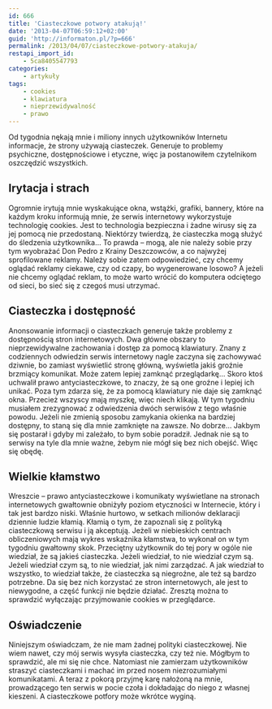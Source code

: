 ```yaml
---
id: 666
title: 'Ciasteczkowe potwory atakują!'
date: '2013-04-07T06:59:12+02:00'
guid: 'http://informaton.pl/?p=666'
permalink: /2013/04/07/ciasteczkowe-potwory-atakuja/
restapi_import_id:
    - 5ca8405547793
categories:
    - artykuły
tags:
    - cookies
    - klawiatura
    - nieprzewidywalność
    - prawo
---
```


Od tygodnia nękają mnie i miliony innych użytkowników Internetu informacje, że strony używają ciasteczek. Generuje to problemy psychiczne, dostępnościowe i etyczne, więc ja postanowiłem czytelnikom oszczędzić wszystkich.

## Irytacja i strach

Ogromnie irytują mnie wyskakujące okna, wstążki, grafiki, bannery, które na każdym kroku informują mnie, że serwis internetowy wykorzystuje technologię cookies. Jest to technologia bezpieczna i żadne wirusy się za jej pomocą nie przedostaną. Niektórzy twierdzą, że ciasteczka mogą służyć do śledzenia użytkownika… To prawda – mogą, ale nie należy sobie przy tym wyobrażać Don Pedro z Krainy Deszczowców, a co najwyżej sprofilowane reklamy. Należy sobie zatem odpowiedzieć, czy chcemy oglądać reklamy ciekawe, czy od czapy, bo wygenerowane losowo? A jeżeli nie chcemy oglądać reklam, to może warto wrócić do komputera odciętego od sieci, bo sieć się z czegoś musi utrzymać.

## Ciasteczka i dostępność

Anonsowanie informacji o ciasteczkach generuje także problemy z dostępnością stron internetowych. Dwa główne obszary to nieprzewidywalne zachowania i dostęp za pomocą klawiatury. Znany z codziennych odwiedzin serwis internetowy nagle zaczyna się zachowywać dziwnie, bo zamiast wyświetlić stronę główną, wyświetla jakiś groźnie brzmiący komunikat. Może zatem lepiej zamknąć przeglądarkę… Skoro ktoś uchwalił prawo antyciasteczkowe, to znaczy, że są one groźne i lepiej ich unikać. Poza tym zdarza się, że za pomocą klawiatury nie daje się zamknąć okna. Przecież wszyscy mają myszkę, więc niech klikają. W tym tygodniu musiałem zrezygnować z odwiedzenia dwóch serwisów z tego właśnie powodu. Jeżeli nie zmienią sposobu zamykania okienka na bardziej dostępny, to staną się dla mnie zamknięte na zawsze. No dobrze… Jakbym się postarał i gdyby mi zależało, to bym sobie poradził. Jednak nie są to serwisy na tyle dla mnie ważne, żebym nie mógł się bez nich obejść. Więc się obędę.

## Wielkie kłamstwo

Wreszcie – prawo antyciasteczkowe i komunikaty wyświetlane na stronach internetowych gwałtownie obniżyły poziom etyczności w Internecie, który i tak jest bardzo niski. Właśnie hurtowo, w setkach milionów deklaracji dziennie ludzie kłamią. Kłamią o tym, że zapoznali się z polityką ciasteczkową serwisu i ją akceptują. Jeżeli w niebieskich centrach obliczeniowych mają wykres wskaźnika kłamstwa, to wykonał on w tym tygodniu gwałtowny skok. Przeciętny użytkownik do tej pory w ogóle nie wiedział, że są jakieś ciasteczka. Jeżeli wiedział, to nie wiedział czym są. Jeżeli wiedział czym są, to nie wiedział, jak nimi zarządzać. A jak wiedział to wszystko, to wiedział także, że ciasteczka są niegroźne, ale też są bardzo potrzebne. Da się bez nich korzystać ze stron internetowych, ale jest to niewygodne, a część funkcji nie będzie działać. Zresztą można to sprawdzić wyłączając przyjmowanie cookies w przeglądarce.

## Oświadczenie

Niniejszym oświadczam, że nie mam żadnej polityki ciasteczkowej. Nie wiem nawet, czy mój serwis wysyła ciasteczka, czy też nie. Mógłbym to sprawdzić, ale mi się nie chce. Natomiast nie zamierzam użytkowników straszyć ciasteczkami i machać im przed nosem niezrozumiałymi komunikatami. A teraz z pokorą przyjmę karę nałożoną na mnie, prowadzącego ten serwis w pocie czoła i dokładając do niego z własnej kieszeni. A ciasteczkowe potfory może wkrótce wyginą.
